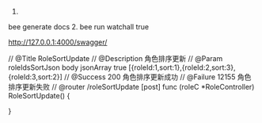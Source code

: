 1.
bee generate docs
2.
bee run watchall true



http://127.0.0.1:4000/swagger/




// @Title RoleSortUpdate
// @Description 角色排序更新
// @Param	roleIdsSortJson				body 	jsonArray		true		[{roleId:1,sort:1},{roleId:2,sort:3},{roleId:3,sort:2}]
// @Success 200 角色排序更新成功
// @Failure 12155 角色排序更新失败
// @router /roleSortUpdate [post]
func (roleC *RoleController) RoleSortUpdate() {

}
